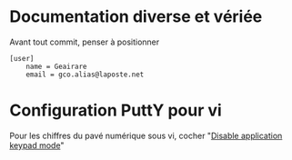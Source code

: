# Documentation diverse et vériée

Avant tout commit, penser à positionner
```
[user]
	name = Geairare
	email = gco.alias@laposte.net
```

# Configuration PuttY pour vi

Pour les chiffres du pavé numérique sous vi, cocher "[Disable application keypad mode](CopiesEcrans/PuTTYTerminalFeatures.jpg)"

